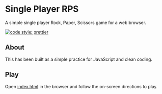 # Single Player RPS

A simple single player Rock, Paper, Scissors game for a web browser.

[![code style: prettier](https://img.shields.io/badge/code_style-prettier-ff69b4.svg?style=flat-square)](https://github.com/prettier/prettier)

## About

This has been built as a simple practice for JavaScript and clean coding.

## Play
Open [index.html](index.html) in the browser and follow the on-screen directions
to play.
